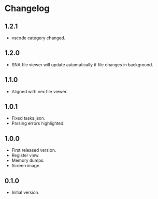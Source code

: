 # Changelog


## 1.2.1
- vscode category changed.

## 1.2.0
- SNA file viewer will update automatically if file changes in background.

## 1.1.0
- Aligned with nex file viewer.

## 1.0.1
- Fixed tasks.json.
- Parsing errors highlighted.

## 1.0.0
- First released version.
- Register view.
- Memory dumps.
- Screen image.

## 0.1.0
- Initial version.
